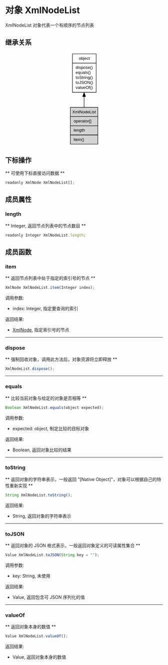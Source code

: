# 对象 XmlNodeList
XmlNodeList 对象代表一个有顺序的节点列表

## 继承关系
<div style="text-align: center;"><svg width="74pt" height="224pt" viewBox="0.00 0.00 74.00 224.00" xmlns="http://www.w3.org/2000/svg" xmlns:xlink="http://www.w3.org/1999/xlink">
<g id="graph0" class="graph" transform="scale(1 1) rotate(0) translate(4 220)">
<title>%0</title>
<polygon fill="#ffffff" stroke="transparent" points="-4,4 -4,-220 70,-220 70,4 -4,4"/>
<!-- object -->
<g id="node1" class="node">
<title>object</title>
<g id="a_node1"><a xlink:href="object.md" xlink:title="object">
<polygon fill="#ffffff" stroke="transparent" points="4.5,-124 4.5,-216 61.5,-216 61.5,-124 4.5,-124"/>
<polygon fill="none" stroke="#000000" points="5,-194 5,-216 62,-216 62,-194 5,-194"/>
<text text-anchor="start" x="20.1625" y="-202" font-family="Helvetica,sans-Serif" font-size="10.00" fill="#000000">object</text>
<polygon fill="none" stroke="#000000" points="5,-124 5,-194 62,-194 62,-124 5,-124"/>
<text text-anchor="start" x="10" y="-180" font-family="Helvetica,sans-Serif" font-size="10.00" fill="#000000"> dispose()</text>
<text text-anchor="start" x="10" y="-168" font-family="Helvetica,sans-Serif" font-size="10.00" fill="#000000"> equals()</text>
<text text-anchor="start" x="10" y="-156" font-family="Helvetica,sans-Serif" font-size="10.00" fill="#000000"> toString()</text>
<text text-anchor="start" x="10" y="-144" font-family="Helvetica,sans-Serif" font-size="10.00" fill="#000000"> toJSON()</text>
<text text-anchor="start" x="10" y="-132" font-family="Helvetica,sans-Serif" font-size="10.00" fill="#000000"> valueOf()</text>
</a>
</g>
</g>
<!-- XmlNodeList -->
<g id="node2" class="node">
<title>XmlNodeList</title>
<g id="a_node2"><a xlink:title="XmlNodeList">
<polygon fill="#d3d3d3" stroke="transparent" points="0,0 0,-88 66,-88 66,0 0,0"/>
<polygon fill="none" stroke="#000000" points="0,-66 0,-88 66,-88 66,-66 0,-66"/>
<text text-anchor="start" x="4.665" y="-74" font-family="Helvetica,sans-Serif" font-size="10.00" fill="#000000">XmlNodeList</text>
<polygon fill="none" stroke="#000000" points="0,-44 0,-66 66,-66 66,-44 0,-44"/>
<text text-anchor="start" x="5" y="-52" font-family="Helvetica,sans-Serif" font-size="10.00" fill="#000000"> operator[]</text>
<polygon fill="none" stroke="#000000" points="0,-22 0,-44 66,-44 66,-22 0,-22"/>
<text text-anchor="start" x="5" y="-30" font-family="Helvetica,sans-Serif" font-size="10.00" fill="#000000"> length</text>
<polygon fill="none" stroke="#000000" points="0,0 0,-22 66,-22 66,0 0,0"/>
<text text-anchor="start" x="5" y="-8" font-family="Helvetica,sans-Serif" font-size="10.00" fill="#000000"> item()</text>
</a>
</g>
</g>
<!-- object&#45;&gt;XmlNodeList -->
<g id="edge1" class="edge">
<title>object-&gt;XmlNodeList</title>
<path fill="none" stroke="#000000" d="M33,-113.5222C33,-104.9977 33,-96.3123 33,-88.0991"/>
<polygon fill="#000000" stroke="#000000" points="29.5001,-113.7977 33,-123.7977 36.5001,-113.7977 29.5001,-113.7977"/>
</g>
</g>
</svg></div>

## 下标操作
        
** 可使用下标直接访问数据 **
```JavaScript
readonly XmlNode XmlNodeList[];
```

## 成员属性
        
### length
** Integer, 返回节点列表中的节点数目 **
```JavaScript
readonly Integer XmlNodeList.length;
```

## 成员函数
        
### item
** 返回节点列表中处于指定的索引号的节点 **
```JavaScript
XmlNode XmlNodeList.item(Integer index);
```

调用参数:
* index: Integer, 指定要查询的索引

返回结果:
* [XmlNode](XmlNode.md), 指定索引号的节点

--------------------------
### dispose
** 强制回收对象，调用此方法后，对象资源将立即释放 **
```JavaScript
XmlNodeList.dispose();
```

--------------------------
### equals
** 比较当前对象与给定的对象是否相等 **
```JavaScript
Boolean XmlNodeList.equals(object expected);
```

调用参数:
* expected: object, 制定比较的目标对象

返回结果:
* Boolean, 返回对象比较的结果

--------------------------
### toString
** 返回对象的字符串表示，一般返回 "[Native Object]"，对象可以根据自己的特性重新实现 **
```JavaScript
String XmlNodeList.toString();
```

返回结果:
* String, 返回对象的字符串表示

--------------------------
### toJSON
** 返回对象的 JSON 格式表示，一般返回对象定义的可读属性集合 **
```JavaScript
Value XmlNodeList.toJSON(String key = "");
```

调用参数:
* key: String, 未使用

返回结果:
* Value, 返回包含可 JSON 序列化的值

--------------------------
### valueOf
** 返回对象本身的数值 **
```JavaScript
Value XmlNodeList.valueOf();
```

返回结果:
* Value, 返回对象本身的数值

